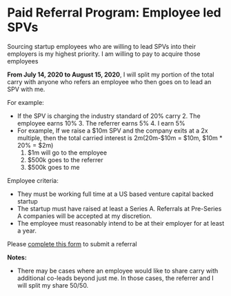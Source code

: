 # Paid Referral Program: Employee led SPVs
Sourcing startup employees who are willing to lead SPVs into their employers is my highest priority. I am willing to pay to acquire those employees

**From July 14, 2020 to August 15, 2020**, I will split my portion of the total carry with anyone who refers an employee who then goes on to lead an SPV with me. 

For example:

 -  If the SPV is charging the industry standard of 20% carry
	2. The employee earns 10%
	3. The referrer earns 5%
	4. I earn 5%
 -  For example, If we raise a $10m SPV and the company exits at a 2x multiple, then the total carried interest is $2m ($20m-$10m = $10m, $10m * 20% = $2m)
    1.  $1m will go to the employee
    2.  $500k goes to the referrer
    3.  $500k goes to me

Employee criteria:
 - They must be working full time at a US based venture capital backed startup
 - The startup must have raised at least a Series A. Referrals at Pre-Series A companies will be accepted at my discretion.
 - The employee must reasonably intend to be at their employer for at least a year.

Please [complete this form](https://harveymultani902367.typeform.com/to/ZrDo7G08) to submit a referral

**Notes:** 

 - There may be cases where an employee would like to share carry with additional co-leads beyond just me. In those cases, the referrer and I will split my share 50/50. 




<!--stackedit_data:
eyJoaXN0b3J5IjpbLTM1MjUwMDczNywtOTk2OTUzNzU0LC0yMj
U2MDI5OTMsLTU3MTAxOTM5MywxOTAxOTAzNjg0LC0yMDg4NzQ2
NjEyXX0=
-->